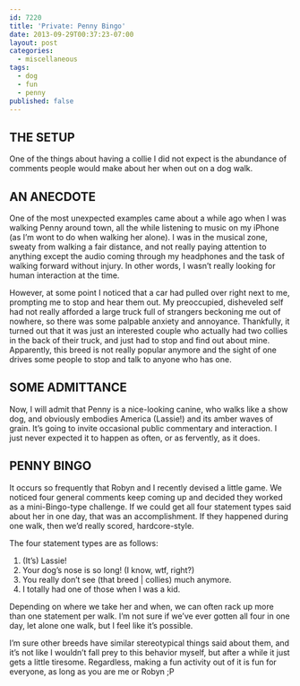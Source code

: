 ```yaml
---
id: 7220
title: 'Private: Penny Bingo'
date: 2013-09-29T00:37:23-07:00
layout: post
categories:
  - miscellaneous
tags:
  - dog
  - fun
  - penny
published: false
---
```

## THE SETUP

One of the things about having a collie I did not expect is the abundance of comments people would make about her when out on a dog walk.

## AN ANECDOTE

One of the most unexpected examples came about a while ago when I was walking Penny around town, all the while listening to music on my iPhone (as I&#8217;m wont to do when walking her alone). I was in the musical zone, sweaty from walking a fair distance, and not really paying attention to anything except the audio coming through my headphones and the task of walking forward without injury. In other words, I wasn&#8217;t really looking for human interaction at the time.

However, at some point I noticed that a car had pulled over right next to me, prompting me to stop and hear them out. My preoccupied, disheveled self had not really afforded a large truck full of strangers beckoning me out of nowhere, so there was some palpable anxiety and annoyance. Thankfully, it turned out that it was just an interested couple who actually had two collies in the back of their truck, and just had to stop and find out about mine. Apparently, this breed is not really popular anymore and the sight of one drives some people to stop and talk to anyone who has one.

## SOME ADMITTANCE

Now, I will admit that Penny is a nice-looking canine, who walks like a show dog, and obviously embodies America (Lassie!) and its amber waves of grain. It&#8217;s going to invite occasional public commentary and interaction. I just never expected it to happen as often, or as fervently, as it does.

## PENNY BINGO

It occurs so frequently that Robyn and I recently devised a little game. We noticed four general comments keep coming up and decided they worked as a mini-Bingo-type challenge. If we could get all four statement types said about her in one day, that was an accomplishment. If they happened during one walk, then we&#8217;d really scored, hardcore-style.

The four statement types are as follows:

  1. (It&#8217;s) Lassie!
  2. Your dog&#8217;s nose is so long! (I know, wtf, right?)
  3. You really don&#8217;t see (that breed | collies) much anymore.
  4. I totally had one of those when I was a kid.

Depending on where we take her and when, we can often rack up more than one statement per walk. I&#8217;m not sure if we&#8217;ve ever gotten all four in one day, let alone one walk, but I feel like it&#8217;s possible.

I&#8217;m sure other breeds have similar stereotypical things said about them, and it&#8217;s not like I wouldn&#8217;t fall prey to this behavior myself, but after a while it just gets a little tiresome. Regardless, making a fun activity out of it is fun for everyone, as long as you are me or Robyn ;P
